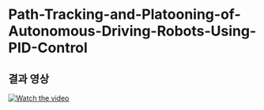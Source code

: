 # Path-Tracking-and-Platooning-of-Autonomous-Driving-Robots-Using-PID-Control

## 결과 영상
[![Watch the video](https://img.youtube.com/vi/KbpQ3JgK9nE/0.jpg)](https://youtu.be/KbpQ3JgK9nE)
